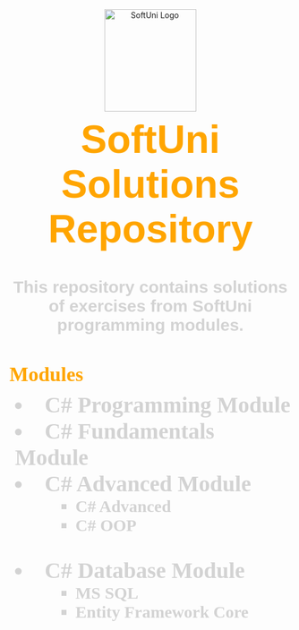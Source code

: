 <div align="center">
  <img src="https://upload.wikimedia.org/wikipedia/commons/7/76/Logo_Software_University_%28SoftUni%29_-_blue.png" alt="SoftUni Logo" width="164" height="183">
</div>

<h1 align="center" style="font-family: Arial, sans-serif; font-size: 70px; font-weight: bold; color: #FFA500; margin-top: 10px;">SoftUni Solutions Repository</h1>

<p align="center" style="font-family: Arial, sans-serif; font-size: 30px; color: #d3d3d3; font-weight: bold;">This repository contains solutions of exercises from SoftUni programming modules.</p>

<h2 align="left" style="font-family: Georgia; font-size: 36px; font-weight: bold; color: #FFA500; margin-bottom: 10px;">Modules</h2>

<li style="font-family: Georgia; font-size: 40px; margin-left: 10px; list-style-type: disc; color: #d3d3d3; font-weight: bold;">C# Programming Module</h3>
<li style="font-family: Georgia; font-size: 40px; margin-left: 10px; list-style-type: disc; color: #d3d3d3; font-weight: bold;">C# Fundamentals Module</h3>
<li style="font-family: Georgia; font-size: 40px; margin-left: 10px; list-style-type: disc; color: #d3d3d3; font-weight: bold;">C# Advanced Module</h3>
<ul style="margin-left: 40px;">
  <li style="font-family: Georgia; font-size: 30px; list-style-type: square; color: #d3d3d3;">C# Advanced</strong></li>
  <li style="font-family: Georgia; font-size: 30px; list-style-type: square; color: #d3d3d3;">C# OOP</li>
</ul>
<li style="font-family: Georgia; font-size: 40px; margin-left: 10px; list-style-type: disc; color: #d3d3d3; font-weight: bold;">C# Database Module</h3>
<ul style="margin-left: 40px;">
  <li style="font-family: Georgia; font-size: 30px; list-style-type: square; color: #d3d3d3;">MS SQL</strong></li>
  <li style="font-family: Georgia; font-size: 30px; list-style-type: square; color: #d3d3d3;">Entity Framework Core</li>
</ul>
